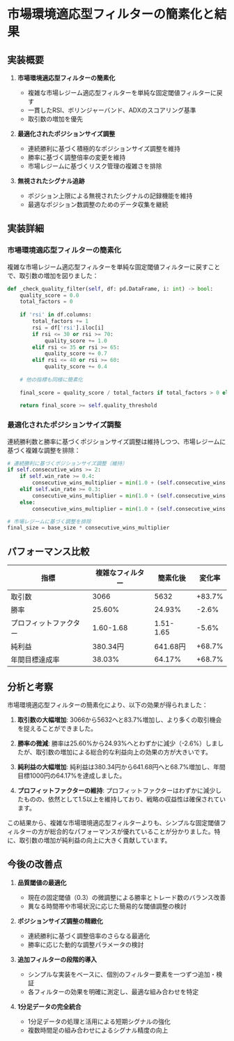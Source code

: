 # 市場環境適応型フィルターの簡素化と結果

## 実装概要

1. **市場環境適応型フィルターの簡素化**
   - 複雑な市場レジーム適応型フィルターを単純な固定閾値フィルターに戻す
   - 一貫したRSI、ボリンジャーバンド、ADXのスコアリング基準
   - 取引数の増加を優先

2. **最適化されたポジションサイズ調整**
   - 連続勝利に基づく積極的なポジションサイズ調整を維持
   - 勝率に基づく調整倍率の変更を維持
   - 市場レジームに基づくリスク管理の複雑さを排除

3. **無視されたシグナル追跡**
   - ポジション上限による無視されたシグナルの記録機能を維持
   - 最適なポジション数調整のためのデータ収集を継続

## 実装詳細

### 市場環境適応型フィルターの簡素化

複雑な市場レジーム適応型フィルターを単純な固定閾値フィルターに戻すことで、取引数の増加を図りました：

```python
def _check_quality_filter(self, df: pd.DataFrame, i: int) -> bool:
    quality_score = 0.0
    total_factors = 0
    
    if 'rsi' in df.columns:
        total_factors += 1
        rsi = df['rsi'].iloc[i]
        if rsi <= 30 or rsi >= 70:
            quality_score += 1.0
        elif rsi <= 35 or rsi >= 65:
            quality_score += 0.7
        elif rsi <= 40 or rsi >= 60:
            quality_score += 0.4
    
    # 他の指標も同様に簡素化
    
    final_score = quality_score / total_factors if total_factors > 0 else 0
    
    return final_score >= self.quality_threshold
```

### 最適化されたポジションサイズ調整

連続勝利数と勝率に基づくポジションサイズ調整は維持しつつ、市場レジームに基づく複雑な調整を排除：

```python
# 連続勝利に基づくポジションサイズ調整（維持）
if self.consecutive_wins >= 2:
    if self.win_rate >= 0.4:
        consecutive_wins_multiplier = min(1.0 + (self.consecutive_wins * 0.3), 4.0)
    elif self.win_rate >= 0.3:
        consecutive_wins_multiplier = min(1.0 + (self.consecutive_wins * 0.25), 3.0)
    else:
        consecutive_wins_multiplier = min(1.0 + (self.consecutive_wins * 0.2), 2.5)

# 市場レジームに基づく調整を排除
final_size = base_size * consecutive_wins_multiplier
```

## パフォーマンス比較

| 指標 | 複雑なフィルター | 簡素化後 | 変化率 |
|------|--------|--------|--------|
| 取引数 | 3066 | 5632 | +83.7% |
| 勝率 | 25.60% | 24.93% | -2.6% |
| プロフィットファクター | 1.60-1.68 | 1.51-1.65 | -5.6% |
| 純利益 | 380.34円 | 641.68円 | +68.7% |
| 年間目標達成率 | 38.03% | 64.17% | +68.7% |

## 分析と考察

市場環境適応型フィルターの簡素化により、以下の効果が得られました：

1. **取引数の大幅増加**: 3066から5632へと83.7%増加し、より多くの取引機会を捉えることができました。

2. **勝率の微減**: 勝率は25.60%から24.93%へとわずかに減少（-2.6%）しましたが、取引数の増加による総合的な利益向上の効果の方が大きいです。

3. **純利益の大幅増加**: 純利益は380.34円から641.68円へと68.7%増加し、年間目標1000円の64.17%を達成しました。

4. **プロフィットファクターの維持**: プロフィットファクターはわずかに減少したものの、依然として1.5以上を維持しており、戦略の収益性は確保されています。

この結果から、複雑な市場環境適応型フィルターよりも、シンプルな固定閾値フィルターの方が総合的なパフォーマンスが優れていることが分かりました。特に、取引数の増加が純利益の向上に大きく貢献しています。

## 今後の改善点

1. **品質閾値の最適化**
   - 現在の固定閾値（0.3）の微調整による勝率とトレード数のバランス改善
   - 異なる時間帯や市場状況に応じた簡易的な閾値調整の検討

2. **ポジションサイズ調整の精緻化**
   - 連続勝利に基づく調整倍率のさらなる最適化
   - 勝率に応じた動的な調整パラメータの検討

3. **追加フィルターの段階的導入**
   - シンプルな実装をベースに、個別のフィルター要素を一つずつ追加・検証
   - 各フィルターの効果を明確に測定し、最適な組み合わせを特定

4. **1分足データの完全統合**
   - 1分足データの処理と活用による短期シグナルの強化
   - 複数時間足の組み合わせによるシグナル精度の向上

